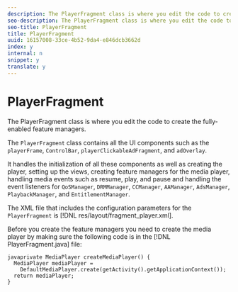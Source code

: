 ```yaml
---
description: The PlayerFragment class is where you edit the code to create the fully-enabled feature managers.
seo-description: The PlayerFragment class is where you edit the code to create the fully-enabled feature managers.
seo-title: PlayerFragment
title: PlayerFragment
uuid: 16157008-33ce-4b52-9da4-e846dcb3662d
index: y
internal: n
snippet: y
translate: y
---
```


# PlayerFragment

The PlayerFragment class is where you edit the code to create the fully-enabled feature managers.

The `PlayerFragment` class contains all the UI components such as the `playerFrame`, `ControlBar`, `playerClickableAdFragment`, and `adOverlay`. 

It handles the initialization of all these components as well as creating the player, setting up the views, creating feature managers for the media player, handling media events such as resume, play, and pause and handling the event listeners for `QoSManager`, `DRMManager`, `CCManager`, `AAManager`, `AdsManager`, `PlaybackManager`, and `EntitlementManager`. 

The XML file that includes the configuration parameters for the `PlayerFragment` is [!DNL res/layout/fragment_player.xml]. 

Before you create the feature managers you need to create the media player by making sure the following code is in the [!DNL PlayerFragment.java] file: 
```
javaprivate MediaPlayer createMediaPlayer() { 
  MediaPlayer mediaPlayer =  
    DefaultMediaPlayer.create(getActivity().getApplicationContext()); 
  return mediaPlayer; 
}
```

